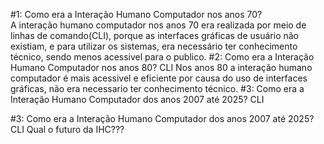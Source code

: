 #1: Como era a Interação Humano Computador nos anos 70?<br>
A interação humano computador nos anos 70 era realizada por meio de linhas de comando(CLI), porque as interfaces gráficas de usuário não existiam, e para utilizar os sistemas, era necessário ter conhecimento técnico, sendo menos acessivel para o publico.
#2: Como era a Interação Humano Computador nos anos 80? CLI
Nos anos 80 a interação humano computador é mais acessivel e eficiente por causa do uso de interfaces gráficas, não era necessario ter conhecimento técnico.
#3: Como era a Interação Humano Computador dos anos 2007 até 2025? CLI

#3: Como era a Interação Humano Computador dos anos 2007 até 2025? CLI
Qual o futuro da IHC???
